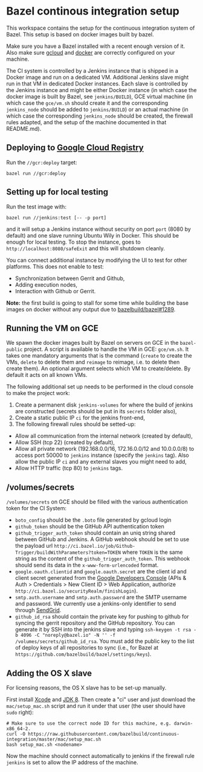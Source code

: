 # Bazel continous integration setup

This workspace contains the setup for the continuous integration
system of Bazel. This setup is based on docker images built by bazel.

Make sure you have a Bazel installed with a recent enough version of
it. Also make sure [gcloud](https://cloud.google.com/sdk/) and
[docker](https://www.docker.com) are correctly configured on your
machine.

The CI system is controlled by a Jenkins instance that is shipped in a
Docker image and run on a dedicated VM. Additional Jenkins slave might
run in that VM in dedicated Docker instances. Each slave is
controlled by the Jenkins instance and might be either Docker
instance (in which case the docker image is built by Bazel, see
`jenkins/BUILD`), GCE virtual machine (in which case the
`gce/vm.sh` should create it and the corresponding `jenkins_node`
should be added to `jenkins/BUILD`) or an actual machine (in which
case the corresponding `jenkins_node` should be created, the firewall
rules adapted, and the setup of the machine documented in that
README.md).

## Deploying to [Google Cloud Registry](https://gcr.io)

Run the `//gcr:deploy` target:
```
bazel run //gcr:deploy
```

## Setting up for local testing

Run the test image with:
```
bazel run //jenkins:test [-- -p port]
```
and it will setup a Jenkins instance without security on port `port`
(8080 by default) and one slave running Ubuntu Wily in Docker. This
should be enough for local testing. To stop the instance, goes to
`http://localhost:8080/safeExit` and this will shutdown cleanly.

You can connect additional instance by modifying the UI to test
for other platforms. This does not enable to test:

  - Synchronization between Gerrit and Github,
  - Adding execution nodes,
  - Interaction with Github or Gerrit.

**Note:** the first build is going to stall for some time while
building the base images on docker without any output due to
[bazelbuild/bazel#1289](https://github.com/bazelbuild/bazel/issues/1289).

## Running the VM on GCE

We spawn the docker images built by Bazel on servers on GCE in
the `bazel-public` project. A script is available to handle the
VM in GCE: `gce/vm.sh`. It takes one mandatory arguments that is
the command (`create` to create the VMs, `delete` to delete
them and `reimage` to reimage, i.e. to delete then create them).
An optional argument selects which VM to create/delete. By default
it acts on all known VMs.

The following additional set up needs to be performed in the cloud
console to make the project work:

 1. Create a permanent disk `jenkins-volumes` for where the build of
    jenkins are constructed (secrets should be put in its `secrets`
    folder also),
 2. Create a static public IP `ci` for the jenkins front-end,
 3. The following firewall rules should be setted-up:
   - Allow all communication from the internal network (created by
     default),
   - Allow SSH (tcp 22) (created by default),
   - Allow all private network (192.168.0.0/16, 172.16.0.0/12 and
     10.0.0.0/8) to access port 50000 to `jenkins` instance (specify
     the `jenkins` tag). Also allow the public IP `ci` and any
     external slaves you might need to add,
   - Allow HTTP traffic (tcp 80) to `jenkins` tags.


## /volumes/secrets

`/volumes/secrets` on GCE should be filled with the various authentication
token for the CI System:

 - `boto_config` should be the `.boto` file generated by gcloud login
 - `github_token` should be the GitHub API authentication token
 - `github_trigger_auth_token` should contain an uniq string shared
    between GitHub and Jenkins. A GitHub webhook should be set to use
    the payload url
    `http://ci.bazel.io/job/Github-Trigger/buildWithParameters?token=TOKEN`
    where `TOKEN` is the same string as the content of the
    `github_trigger_auth_token`. This webhook should send its data in
    the `x-www-form-urlencoded` format.
 - `google.oauth.clientid` and `google.oauth.secret` are the client id
    and client secret generated from the
    [Google Developers Console](https://console.developers.google.com)
    (APIs & Auth > Credentials > New Client ID > Web Application,
    authorize `http://ci.bazel.io/securityRealm/finishLogin`).
 - `smtp.auth.username` and `smtp.auth.password` are the SMTP username
    and password. We currently use a jenkins-only identifier to send
    through [SendGrid](https://sendgrid.com).
 - `github_id_rsa` should contain the private key for pushing to
   github for syncing the gerrit repository and the GitHub
   repository. You can generate it by SSH into the jenkins slave and
   typing `ssh-keygen -t rsa -b 4096 -C "noreply@bazel.io"
   -N '' -f /volumes/secrets/github_id_rsa`. You must add the public
   key to the list of deploy keys of all repositories to sync (i.e.,
   for Bazel at `https://github.com/bazelbuild/bazel/settings/keys`).


## Adding the OS X slave

For licensing reasons, the OS X slave has to be set-up manually.

First install [Xcode](https://developer.apple.com/xcode/downloads/)
and [JDK 8](https://jdk8.java.net/download.html). Then create a "ci"
user and just download the `mac/setup_mac.sh` script and run it under
that user (the user should have `sudo` right):

```
# Make sure to use the correct node ID for this machine, e.g. darwin-x86_64-2.
curl -O https://raw.githubusercontent.com/bazelbuild/continuous-integration/master/mac/setup_mac.sh
bash setup_mac.sh <nodename>
```

Now the machine should connect automatically to jenkins if the
firewall rule `jenkins` is set to allow the IP address of the machine.

